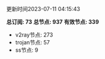 更新时间2023-07-11 04:15:43

**总订阅: 73**
**总节点: 937**
**有效节点: 339**
- v2ray节点: 273
- trojan节点: 57
- ss节点: 9
